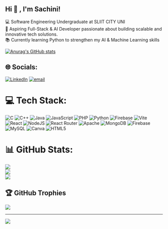 ## Hi 👋 , I'm Sachini!
💻 Software Engineering Undergraduate at SLIIT CITY UNI<br/>
🚀 Aspiring Full-Stack & AI Developer passionate about building scalable and innovative tech solutions.<br/>
📚 Currently learning Python to strengthen my AI & Machine Learning skills<br/>

[![Anurag's GitHub stats](https://github-readme-stats.vercel.app/api?username=sachinikavindi&show_icons=true&theme=radical)](https://github.com/anuraghazra/github-readme-stats)


## 🌐 Socials:
[![LinkedIn](https://img.shields.io/badge/LinkedIn-%230077B5.svg?logo=linkedin&logoColor=white)](https://linkedin.com/in/https://www.linkedin.com/in/sachini-kavindya) [![email](https://img.shields.io/badge/Email-D14836?logo=gmail&logoColor=white)](mailto:blsachinikavindi@gmail.com) 

# 💻 Tech Stack:
![C](https://img.shields.io/badge/c-%2300599C.svg?style=for-the-badge&logo=c&logoColor=white) ![C++](https://img.shields.io/badge/c++-%2300599C.svg?style=for-the-badge&logo=c%2B%2B&logoColor=white) ![Java](https://img.shields.io/badge/java-%23ED8B00.svg?style=for-the-badge&logo=openjdk&logoColor=white) ![JavaScript](https://img.shields.io/badge/javascript-%23323330.svg?style=for-the-badge&logo=javascript&logoColor=%23F7DF1E) ![PHP](https://img.shields.io/badge/php-%23777BB4.svg?style=for-the-badge&logo=php&logoColor=white) ![Python](https://img.shields.io/badge/python-3670A0?style=for-the-badge&logo=python&logoColor=ffdd54) ![Firebase](https://img.shields.io/badge/firebase-%23039BE5.svg?style=for-the-badge&logo=firebase) ![Vite](https://img.shields.io/badge/vite-%23646CFF.svg?style=for-the-badge&logo=vite&logoColor=white) ![React](https://img.shields.io/badge/react-%2320232a.svg?style=for-the-badge&logo=react&logoColor=%2361DAFB) ![NodeJS](https://img.shields.io/badge/node.js-6DA55F?style=for-the-badge&logo=node.js&logoColor=white) ![React Router](https://img.shields.io/badge/React_Router-CA4245?style=for-the-badge&logo=react-router&logoColor=white) ![Apache](https://img.shields.io/badge/apache-%23D42029.svg?style=for-the-badge&logo=apache&logoColor=white) ![MongoDB](https://img.shields.io/badge/MongoDB-%234ea94b.svg?style=for-the-badge&logo=mongodb&logoColor=white) ![Firebase](https://img.shields.io/badge/firebase-a08021?style=for-the-badge&logo=firebase&logoColor=ffcd34) ![MySQL](https://img.shields.io/badge/mysql-4479A1.svg?style=for-the-badge&logo=mysql&logoColor=white) ![Canva](https://img.shields.io/badge/Canva-%2300C4CC.svg?style=for-the-badge&logo=Canva&logoColor=white) ![HTML5](https://img.shields.io/badge/html5-%23E34F26.svg?style=for-the-badge&logo=html5&logoColor=white)
# 📊 GitHub Stats:
![](https://github-readme-stats.vercel.app/api?username=sachinikavindi&theme=dark&hide_border=false&include_all_commits=false&count_private=false)<br/>
![](https://nirzak-streak-stats.vercel.app/?user=sachinikavindi&theme=dark&hide_border=false)<br/>
![](https://github-readme-stats.vercel.app/api/top-langs/?username=sachinikavindi&theme=dark&hide_border=false&include_all_commits=false&count_private=false&layout=compact)

## 🏆 GitHub Trophies
![](https://github-profile-trophy.vercel.app/?username=sachinikavindi&theme=radical&no-frame=false&no-bg=true&margin-w=4)

---
[![](https://visitcount.itsvg.in/api?id=sachinikavindi&icon=0&color=0)](https://visitcount.itsvg.in)

<!-- Proudly created with GPRM ( https://gprm.itsvg.in ) -->
